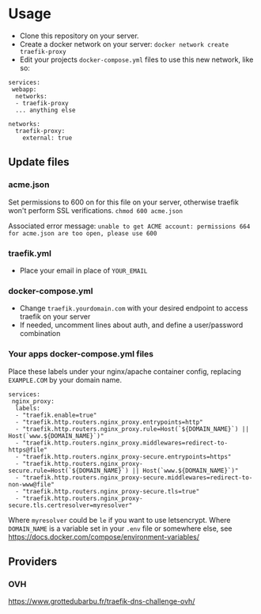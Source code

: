 # Usage

- Clone this repository on your server.
- Create a docker network on your server: `docker network create traefik-proxy`
- Edit your projects `docker-compose.yml` files to use this new network, like so:

```
services:
 webapp:
  networks:
  - traefik-proxy
  ... anything else

networks:
  traefik-proxy:
    external: true
```

## Update files
### acme.json
Set permissions to 600 on for this file on your server, otherwise traefik won't perform SSL verifications.
`chmod 600 acme.json`

Associated error message: `unable to get ACME account: permissions 664 for acme.json are too open, please use 600`

### traefik.yml
- Place your email in place of `YOUR_EMAIL`

### docker-compose.yml
- Change `traefik.yourdomain.com` with your desired endpoint to access traefik on your server
- If needed, uncomment lines about auth, and define a user/password combination

### Your apps docker-compose.yml files

Place these labels under your nginx/apache container config, replacing `EXAMPLE.COM` by your domain name.
```
services:
 nginx_proxy:
  labels:
  - "traefik.enable=true"
  - "traefik.http.routers.nginx_proxy.entrypoints=http"
  - "traefik.http.routers.nginx_proxy.rule=Host(`${DOMAIN_NAME}`) || Host(`www.${DOMAIN_NAME}`)"
  - "traefik.http.routers.nginx_proxy.middlewares=redirect-to-https@file"
  - "traefik.http.routers.nginx_proxy-secure.entrypoints=https"
  - "traefik.http.routers.nginx_proxy-secure.rule=Host(`${DOMAIN_NAME}`) || Host(`www.${DOMAIN_NAME}`)"
  - "traefik.http.routers.nginx_proxy-secure.middlewares=redirect-to-non-www@file"
  - "traefik.http.routers.nginx_proxy-secure.tls=true"
  - "traefik.http.routers.nginx_proxy-secure.tls.certresolver=myresolver"
```
Where `myresolver` could be `le` if you want to use letsencrypt.
Where `DOMAIN_NAME` is a variable set in your `.env` file or somewhere else, see https://docs.docker.com/compose/environment-variables/

## Providers
### OVH
https://www.grottedubarbu.fr/traefik-dns-challenge-ovh/